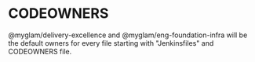 # CODEOWNERS

@myglam/delivery-excellence and @myglam/eng-foundation-infra will be the default owners for every file starting with "Jenkinsfiles" and CODEOWNERS file.
